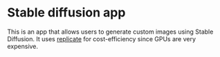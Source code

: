 # Stable diffusion app

This is an app that allows users to generate custom images using Stable Diffusion.  It uses [replicate](https://replicate.com/) for cost-efficiency since GPUs are very expensive.
